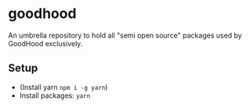goodhood
========

An umbrella repository to hold all "semi open source" packages used by GoodHood exclusively.

## Setup

- (Install yarn `npm i -g yarn`)
- Install packages: `yarn`

